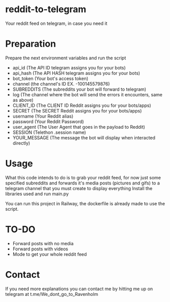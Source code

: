 # reddit-to-telegram
Your reddit feed on telegram, in case you need it

# Preparation
Prepare the next environment variables and run the script

- api_id (The API ID telegram assigns you for your bots)
- api_hash (The API HASH telegram assigns you for your bots)
- bot_token (Your bot's access token)
- channel (the channel's ID EX. -100145579876)
- SUBREDDITS (The subreddits your bot will forward to telegram)
- log (The channel where the bot will send the errors it encounters, same as above)
- CLIENT_ID (The CLIENT ID Reddit assigns you for your bots/apps)
- SECRET (The SECRET Reddit assigns you for your bots/apps)
- username (Your Reddit alias)
- password (Your Reddit Password)
- user_agent (The User Agent that goes in the payload to Reddit)
- SESSION (Telethon .session name)
- YOUR_MESSAGE (The message the bot will display when interacted directly)

# Usage
What this code intends to do is to grab your reddit feed, for now just some specified subreddits and forwards it's media posts (pictures and gifs) to a telegram channel that you must create to display everything
Install the libraries used and run main.py

You can run this project in Railway, the dockerfile is already made to use the script.

# TO-DO
- Forward posts with no media
- Forward posts with videos
- Mode to get your whole reddit feed

# Contact
If you need more explanations you can contact me by hitting me up on telegram at t.me/We_dont_go_to_Ravenholm
